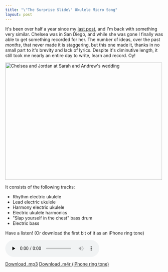 ```yaml
---
title: "\"The Surprise Slide\" Ukulele Micro Song"
layout: post
---
```


It's been over half a year since my <a href="http://blog.classicalcode.com/2010/09/electric-ukulele-ring-tone-for-chelsea/">last post</a>, and I'm back with something very similar. Chelsea was in San Diego, and while she was gone I finally was able to get something recorded for her. The number of ideas, over the past <em>months</em>, that never made it is staggering, but this one made it, thanks in no small part to it's brevity and lack of lyrics. Despite it's diminutive length, it still took me nearly an entire day to write, learn and record. Oy!

<a href="{{ site.url }}/uploads/2011/05/26168_641716358228_11708863_37009223_4275532_n.jpg"><img class="alignnone size-large wp-image-910" title="26168_641716358228_11708863_37009223_4275532_n" src="{{ site.url }}/uploads/2011/05/26168_641716358228_11708863_37009223_4275532_n-500x375.jpg" alt="Chelsea and Jordan at Sarah and Andrew's wedding" width="500" height="375" /></a>

It consists of the following tracks:
<ul>
	<li>Rhythm electric ukulele</li>
	<li>Lead electric ukulele</li>
	<li>Harmony electric ukulele</li>
	<li>Electric ukulele harmonics</li>
	<li>"Slap yourself in the chest" bass drum</li>
	<li>Electric bass</li>
</ul>
Have a listen! (Or download the first bit of it as an iPhone ring tone)

<audio id="wp_mep_12" src="{{ site.url }}/uploads/2011/05/The-Surprise-Slide.mp3" type="audio/mp3"    controls="controls" preload="none"  ></audio>

<a href="{{ site.url }}/uploads/2011/05/The-Surprise-Slide.mp3">Download .mp3</a>
<a href="{{ site.url }}/uploads/2011/05/The-Surprise-Slide.m4r">Download .m4r (iPhone ring tone)</a>
